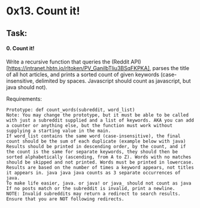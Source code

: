 # 0x13. Count it!

## Task:

#### 0. Count it!

Write a recursive function that queries the (Reddit API)[https://intranet.hbtn.io/rltoken/PV_GanilbTliu3BSqFKPKA], parses the title of all hot articles, and prints a sorted count of given keywords (case-insensitive, delimited by spaces. Javascript should count as javascript, but java should not).

Requirements:

    Prototype: def count_words(subreddit, word_list)
    Note: You may change the prototype, but it must be able to be called with just a subreddit supplied and a list of keywords. AKA you can add a counter or anything else, but the function must work without supplying a starting value in the main.
    If word_list contains the same word (case-insensitive), the final count should be the sum of each duplicate (example below with java)
    Results should be printed in descending order, by the count, and if the count is the same for separate keywords, they should then be sorted alphabetically (ascending, from A to Z). Words with no matches should be skipped and not printed. Words must be printed in lowercase.
    Results are based on the number of times a keyword appears, not titles it appears in. java java java counts as 3 separate occurrences of java.
    To make life easier, java. or java! or java_ should not count as java
    If no posts match or the subreddit is invalid, print a newline.
    NOTE: Invalid subreddits may return a redirect to search results. Ensure that you are NOT following redirects.
